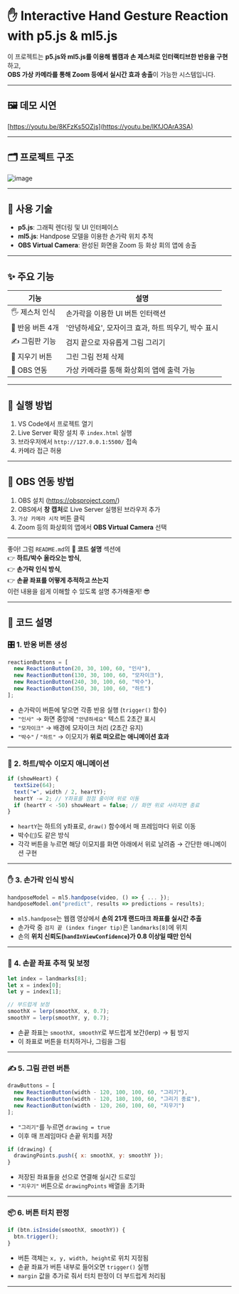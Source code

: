 # ✋ Interactive Hand Gesture Reaction with p5.js & ml5.js

이 프로젝트는 **p5.js와 ml5.js를 이용해 웹캠과 손 제스처로 인터랙티브한 반응을 구현**하고,  
**OBS 가상 카메라를 통해 Zoom 등에서 실시간 효과 송출**이 가능한 시스템입니다.

---

## 🖼️ 데모 시연

[https://youtu.be/8KFzKs5OZjs](https://youtu.be/IKfJOArA3SA)

---

## 🗂️ 프로젝트 구조

![image](https://github.com/user-attachments/assets/635878bd-43c2-40da-8a5f-9dfa9dd8fb2c)

---


## 🔧 사용 기술

- **p5.js**: 그래픽 렌더링 및 UI 인터페이스
- **ml5.js**: Handpose 모델을 이용한 손가락 위치 추적
- **OBS Virtual Camera**: 완성된 화면을 Zoom 등 화상 회의 앱에 송출

---

## ✨ 주요 기능

| 기능 | 설명 |
|------|------|
| 🖐️ 제스처 인식 | 손가락을 이용한 UI 버튼 인터랙션 |
| 📣 반응 버튼 4개 | '안녕하세요', 모자이크 효과, 하트 띄우기, 박수 표시 |
| ✍️ 그림판 기능 | 검지 끝으로 자유롭게 그림 그리기 |
| 🧽 지우기 버튼 | 그린 그림 전체 삭제 |
| 🎥 OBS 연동 | 가상 카메라를 통해 화상회의 앱에 출력 가능 |

---

## 🚀 실행 방법

1. VS Code에서 프로젝트 열기
2. Live Server 확장 설치 후 `index.html` 실행
3. 브라우저에서 `http://127.0.0.1:5500/` 접속
4. 카메라 접근 허용

---

## 🎥 OBS 연동 방법

1. OBS 설치 (https://obsproject.com/)
2. OBS에서 **창 캡처**로 Live Server 실행된 브라우저 추가
3. `가상 카메라 시작` 버튼 클릭
4. Zoom 등의 화상회의 앱에서 **OBS Virtual Camera** 선택

---

좋아! 그럼 `README.md`의 **📌 코드 설명** 섹션에  
👉 **하트/박수 올라오는 방식**,  
👉 **손가락 인식 방식**,  
👉 **손끝 좌표를 어떻게 추적하고 쓰는지**  
이런 내용을 쉽게 이해할 수 있도록 설명 추가해줄게! 😎

---

## 📌 코드 설명

### 🎛️ 1. 반응 버튼 생성

```js
reactionButtons = [
  new ReactionButton(20, 30, 100, 60, "인사"),
  new ReactionButton(130, 30, 100, 60, "모자이크"),
  new ReactionButton(240, 30, 100, 60, "박수"),
  new ReactionButton(350, 30, 100, 60, "하트")
];
```

- 손가락이 버튼에 닿으면 각종 반응 실행 (`trigger()` 함수)
- `"인사"` → 화면 중앙에 `"안녕하세요"` 텍스트 2초간 표시
- `"모자이크"` → 배경에 모자이크 처리 (2초간 유지)
- `"박수"` / `"하트"` → 이모지가 **위로 떠오르는 애니메이션 효과**

---

### 💖 2. 하트/박수 이모지 애니메이션

```js
if (showHeart) {
  textSize(64);
  text("❤️", width / 2, heartY);
  heartY -= 2; // Y좌표를 점점 줄이며 위로 이동
  if (heartY < -50) showHeart = false; // 화면 위로 사라지면 종료
}
```

- `heartY`는 하트의 y좌표로, `draw()` 함수에서 매 프레임마다 위로 이동
- 박수(`👏`)도 같은 방식
- 각각 버튼을 누르면 해당 이모지를 화면 아래에서 위로 날려줌 → 간단한 애니메이션 구현

---

### ✋ 3. 손가락 인식 방식

```js
handposeModel = ml5.handpose(video, () => { ... });
handposeModel.on("predict", results => predictions = results);
```

- `ml5.handpose`는 웹캠 영상에서 **손의 21개 랜드마크 좌표를 실시간 추출**
- 손가락 중 `검지 끝 (index finger tip)`은 `landmarks[8]`에 위치
- 손의 **위치 신뢰도(`handInViewConfidence`)가 0.8 이상일 때만 인식**

---

### 🎯 4. 손끝 좌표 추적 및 보정

```js
let index = landmarks[8];
let x = index[0];
let y = index[1];

// 부드럽게 보정
smoothX = lerp(smoothX, x, 0.7);
smoothY = lerp(smoothY, y, 0.7);
```

- 손끝 좌표는 `smoothX, smoothY`로 부드럽게 보간(lerp) → 튐 방지
- 이 좌표로 버튼을 터치하거나, 그림을 그림

---

### ✍️ 5. 그림 관련 버튼

```js
drawButtons = [
  new ReactionButton(width - 120, 100, 100, 60, "그리기"),
  new ReactionButton(width - 120, 180, 100, 60, "그리기 종료"),
  new ReactionButton(width - 120, 260, 100, 60, "지우기")
];
```

- `"그리기"`를 누르면 `drawing = true`
- 이후 매 프레임마다 손끝 위치를 저장

```js
if (drawing) {
  drawingPoints.push({ x: smoothX, y: smoothY });
}
```

- 저장된 좌표들을 선으로 연결해 실시간 드로잉
- `"지우기"` 버튼으로 `drawingPoints` 배열을 초기화

---

### 📦 6. 버튼 터치 판정

```js
if (btn.isInside(smoothX, smoothY)) {
  btn.trigger();
}
```

- 버튼 객체는 `x, y, width, height`로 위치 지정됨
- 손끝 좌표가 버튼 내부로 들어오면 `trigger()` 실행
- `margin` 값을 추가로 줘서 터치 판정이 더 부드럽게 처리됨

---
